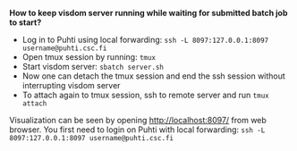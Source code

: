 **How to keep visdom server running while waiting for submitted batch job to start?**
- Log in to Puhti using local forwarding: `ssh -L 8097:127.0.0.1:8097 username@puhti.csc.fi`
- Open tmux session by running: `tmux`
- Start visdom server: `sbatch server.sh`
- Now one can detach the tmux session and end the ssh session without interrupting visdom server
- To attach again to tmux session, ssh to remote server and run `tmux attach`

Visualization can be seen by opening [http://localhost:8097/](http://localhost:8097/) from web browser. You first need to login on Puhti with local forwarding: `ssh -L 8097:127.0.0.1:8097 username@puhti.csc.fi`
